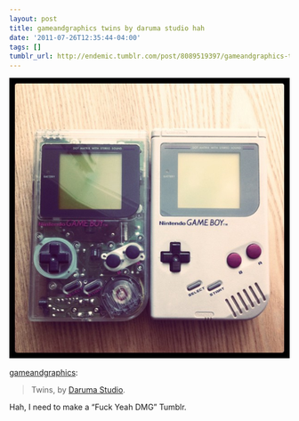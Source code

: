 ```yaml
---
layout: post
title: gameandgraphics twins by daruma studio hah
date: '2011-07-26T12:35:44-04:00'
tags: []
tumblr_url: http://endemic.tumblr.com/post/8089519397/gameandgraphics-twins-by-daruma-studio-hah
---
```

 ![](/tumblr_files/tumblr_loxz87fPjr1qzj5ggo1_1280.jpg)  

[gameandgraphics](http://gameandgraphics.com/post/8084320689):

> Twins, by [Daruma Studio](http://www.daruma.cat/eng/).

Hah, I need to make a “Fuck Yeah DMG” Tumblr.

